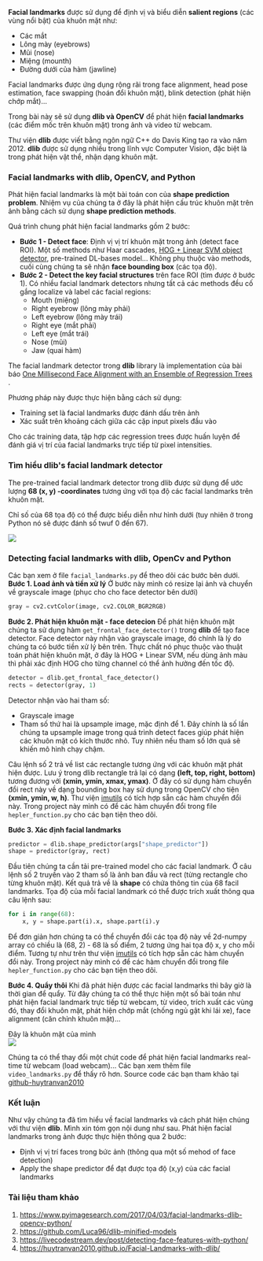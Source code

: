 **Facial landmarks** được sử dụng để định vị và biểu diễn **salient regions** (các vùng nổi bật) của khuôn mặt như:
* Các mắt
* Lông mày (eyebrows)
* Mũi (nose)
* Miệng (mounth)
* Đường dưới của hàm (jawline)

Facial landmarks được ứng dụng rộng rãi trong face alignment, head pose estimation, face swapping (hoán đổi khuôn mặt), blink detection (phát hiện chớp mắt)...

Trong bài này sẽ sử dụng **dlib và OpenCV** để phát hiện **facial landmarks** (các điểm mốc trên khuôn mặt) trong ảnh và video từ webcam.

Thư viện **dlib** được viết bằng ngôn ngữ C++ do Davis King tạo ra vào năm 2012. **dlib** được sử dụng nhiều trong lĩnh vực Computer Vision, đặc biệt là trong phát hiện vật thể, nhận dạng khuôn mặt.

### Facial landmarks with dlib, OpenCV, and Python
Phát hiện facial landmarks là một bài toán con của **shape prediction problem**. Nhiệm vụ của chúng ta ở đây là phát hiện cấu trúc khuôn mặt trên ảnh bằng cách sử dụng **shape prediction methods**.

Quá trình chung phát hiện facial landmarks gồm 2 bước:
* **Bước 1 - Detect face**: Định vị vị trí khuôn mặt trong ảnh (detect face ROI). Một số methods như Haar cascades, [HOG + Linear SVM object detector](https://pyimagesearch.com/2014/11/10/histogram-oriented-gradients-object-detection/), pre-trained DL-bases model... Không phụ thuộc vào methods, cuối cùng chúng ta sẽ nhận **face bounding box** (các tọa độ).
* **Bước 2 - Detect the key facial structures** trên face ROI (tìm được ở bước 1). Có nhiều facial landmark detectors nhưng tất cả các methods đều cố gắng localize và label các facial regions:
    * Mouth (miệng)
    * Right eyebrow (lông mày phải)
    * Left eyebrow (lông mày trái)
    * Right eye (mắt phải)
    * Left eye (mắt trái)
    * Nose (mũi)
    * Jaw (quai hàm)

The facial landmark detector trong **dlib** library là implementation của bài báo [One Millisecond Face Alignment with an Ensemble of Regression Trees ](https://pdfs.semanticscholar.org/d78b/6a5b0dcaa81b1faea5fb0000045a62513567.pdf).

Phương pháp này được thực hiện bằng cách sử dụng:
* Training set là facial landmarks được đánh dấu trên ảnh 
* Xác suất trên khoảng cách giữa các cặp input pixels đầu vào

Cho các training data, tập hợp các regression trees được huấn luyện để đánh giá vị trí của facial landmarks trực tiếp từ pixel intensities.

### Tìm hiểu dlib's facial landmark detector
The pre-trained facial landmark detector trong dlib được sử dụng để ước lượng **68 (x, y) -coordinates** tương ứng với tọa độ các facial landmarks trên khuôn mặt.

Chỉ số của 68 tọa độ có thể được biểu diễn như hình dưới (tuy nhiên ở trong Python nó sẽ được đánh số twuf 0 đến 67).

<img src="https://www.pyimagesearch.com/wp-content/uploads/2017/04/facial_landmarks_68markup-768x619.jpg">

### Detecting facial landmarks with dlib, OpenCv and Python
Các bạn xem ở file `facial_landmarks.py` để theo dõi các bước bên dưới.
**Bước 1. Load ảnh và tiền xử lý**
Ở bước này mình có resize lại ảnh và chuyển về grayscale image (phục cho cho face detector bên dưới)
```python
gray = cv2.cvtColor(image, cv2.COLOR_BGR2RGB) 
```
**Bước 2. Phát hiện khuôn mặt - face detecion**
Để phát hiện khuôn mặt chúng ta sử dụng hàm `get_frontal_face_detector()` trong **dlib** để tạo face detector. Face detector này nhận vào grayscale image, đó chính là lý do chúng ta có bước tiền xử lý bên trên. Thực chất nó phục thuộc vào thuật toán phát hiện khuôn mặt, ở đây là HOG + Linear SVM, nếu dùng ảnh màu thì phải xác định HOG cho từng channel có thể ảnh hưởng đến tốc độ.
```python
detector = dlib.get_frontal_face_detector() 
rects = detector(gray, 1)
```
Detector nhận vào hai tham số:
* Grayscale image
* Tham số thứ hai là upsample image, mặc định để 1. Đây chính là số lần chúng ta upsample image trong quá trình detect faces giúp phát hiện các khuôn mặt có kích thước nhỏ. Tuy nhiên nếu tham số lớn quá sẽ khiến mô hình chạy chậm.

Câu lệnh số 2 trả về list các rectangle tương ứng với các khuôn mặt phát hiện được. Lưu ý trong dlib rectangle trả lại có dạng **(left, top, right, bottom)** tương đương với **(xmin, ymin, xmax, ymax)**. Ở đây có sử dụng hàm chuyển đổi rect này về dạng bounding box hay sử dụng trong OpenCV cho tiện **(xmin, ymin, w, h)**. Thư viện [imutils](https://github.com/jrosebr1/imutils) có tích hợp sẵn các hàm chuyển đổi này. Trong project này mình có để các hàm chuyển đổi trong file `hepler_function.py` cho các bạn tiện theo dõi.
 
**Bước 3. Xác định facial landmarks**
```python
predictor = dlib.shape_predictor(args["shape_predictor"])
shape = predictor(gray, rect)
```
Đầu tiên chúng ta cần tải pre-trained model cho các facial landmark. Ở câu lệnh số 2 truyền vào 2 tham số là ảnh ban đầu và rect (từng rectangle cho từng khuôn mặt). Kết quả trả về là **shape** có chứa thông tin của 68 facil landmarks. Tọa độ của mỗi facial landmark có thể được trích xuất thông qua câu lệnh sau:
```python
for i in range(68):
    x, y = shape.part(i).x, shape.part(i).y
```
Để đơn giản hơn chúng ta có thể chuyển đổi các tọa độ này về 2d-numpy array có chiều là (68, 2) - 68 là số điểm, 2 tương ứng hai tọa độ x, y cho mỗi điểm. Tương tự như trên thư viện [imutils](https://github.com/jrosebr1/imutils) có tích hợp sẵn các hàm chuyển đổi này. Trong project này mình có để các hàm chuyển đổi trong file `hepler_function.py` cho các bạn tiện theo dõi.

**Bước 4. Quẩy thôi**
Khi đã phát hiện được các facial landmarks thì bây giờ là thời gian để quẩy. Từ đây chúng ta có thể thực hiện một số bài toán như phát hiện facial landmark trực tiếp từ webcam, từ video, trích xuất các vùng đó, thay đổi khuôn mặt, phát hiện chớp mắt (chống ngủ gật khi lái xe), face alignment (căn chỉnh khuôn mặt)...

Đây là khuôn mặt của mình
<img src="output_image.png" style="display:block; margin-left:auto; margin-right:auto">

Chúng ta có thể thay đổi một chút code để phát hiện facial landmarks real-time từ webcam (load webcam)... Các bạn xem thêm file `video_landmarks.py` để thấy rõ hơn. Source code các bạn tham khảo tại [github-huytranvan2010](https://github.com/huytranvan2010/Facial-landmarks-with-dlib-OpenCV)
### Kết luận
Như vậy chúng ta đã tìm hiểu về facial landmarks và cách phát hiện chúng với thư viện **dlib**. Mình xin tóm gọn nội dung như sau.
Phát hiện facial landmarks trong ảnh được thực hiện thông qua 2 bước:
* Định vị vị trí faces trong bức ảnh (thông qua một số mehod of face detection)
* Apply the shape predictor để đạt được tọa độ (x,y) của các facial landmarks

### Tài liệu tham khảo
1. https://www.pyimagesearch.com/2017/04/03/facial-landmarks-dlib-opencv-python/
2. https://github.com/Luca96/dlib-minified-models
3. https://livecodestream.dev/post/detecting-face-features-with-python/
4. https://huytranvan2010.github.io/Facial-Landmarks-with-dlib/






